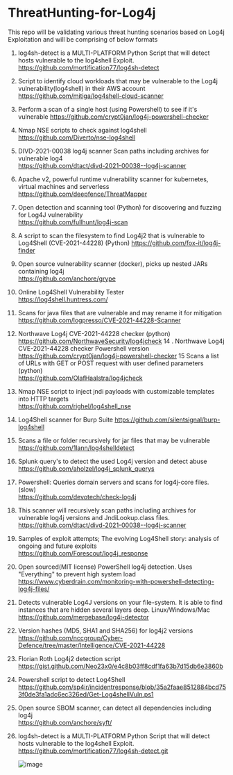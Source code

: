 # ThreatHunting-for-Log4j
This repo will be validating various threat hunting scenarios based on Log4j Exploitation and will be comprising of below formats

1. log4sh-detect is a MULTI-PLATFORM Python Script that will detect hosts vulnerable to the log4shell Exploit.	
	https://github.com/mortification77/log4sh-detect
2. Script to identify cloud workloads that may be vulnerable to the Log4j vulnerability(log4shell) in their AWS account	
	https://github.com/mitiga/log4shell-cloud-scanner
4. Perform a scan of a single host (using Powershell) to see if it's vulnerable	
	https://github.com/crypt0jan/log4j-powershell-checker
5. Nmap NSE scripts to check against log4shell	
	https://github.com/Diverto/nse-log4shell
6. DIVD-2021-00038 log4j scanner Scan paths including archives for vulnerable log4	
	https://github.com/dtact/divd-2021-00038--log4j-scanner
7. Apache v2, powerful runtime vulnerability scanner for kubernetes, virtual machines and serverless	
	https://github.com/deepfence/ThreatMapper
8. Open detection and scanning tool (Python) for discovering and fuzzing for Log4J vulnerability	
	https://github.com/fullhunt/log4j-scan
9. A script to scan the filesystem to find Log4j2 that is vulnerable to Log4Shell (CVE-2021-44228) (Python)	
	https://github.com/fox-it/log4j-finder
10. Open source vulnerability scanner (docker), picks up nested JARs containing log4j	
	https://github.com/anchore/grype
11. Online Log4Shell Vulnerability Tester	
	https://log4shell.huntress.com/
12. Scans for java files that are vulnerable and may rename it for mitigation	
	https://github.com/logpresso/CVE-2021-44228-Scanner
13. Northwave Log4j CVE-2021-44228 checker (python)	
	https://github.com/NorthwaveSecurity/log4jcheck
14 . Northwave Log4j CVE-2021-44228 checker Powershell version	
	https://github.com/crypt0jan/log4j-powershell-checker
15 Scans a list of URLs with GET or POST request with user defined parameters (python)	
	https://github.com/OlafHaalstra/log4jcheck
16. Nmap NSE script to inject jndi payloads with customizable templates into HTTP targets	
	https://github.com/righel/log4shell_nse
17. Log4Shell scanner for Burp Suite
	https://github.com/silentsignal/burp-log4shell
18. Scans a file or folder recursively for jar files that may be vulnerable
	https://github.com/1lann/log4shelldetect
19. Splunk query's to detect the used Log4j version and detect abuse	
	https://github.com/aholzel/log4j_splunk_querys
20. Powershell: Queries domain servers and scans for log4j-core files. (slow)	
	https://github.com/devotech/check-log4j
21. This scanner will recursively scan paths including archives for vulnerable log4j versions and JndiLookup.class files.	
	https://github.com/dtact/divd-2021-00038--log4j-scanner
22. Samples of exploit attempts; The evolving Log4Shell story: analysis of ongoing and future exploits	
	https://github.com/Forescout/log4j_response
23. Open sourced(MIT license) PowerShell log4j detection. Uses "Everything" to prevent high system load	
	https://www.cyberdrain.com/monitoring-with-powershell-detecting-log4j-files/
24. Detects vulnerable Log4J versions on your file-system. It is able to find instances that are hidden several layers deep. Linux/Windows/Mac	
	https://github.com/mergebase/log4j-detector
25. Version hashes (MD5, SHA1 and SHA256) for log4j2 versions	
	https://github.com/nccgroup/Cyber-Defence/tree/master/Intelligence/CVE-2021-44228
26. Florian Roth Log4j2 detection script	
	https://gist.github.com/Neo23x0/e4c8b03ff8cdf1fa63b7d15db6e3860b
27. Powershell script to detect Log4Shell	
	https://github.com/sp4ir/incidentresponse/blob/35a2faae8512884bcd753f0de3fa1adc6ec326ed/Get-Log4shellVuln.ps1
28. Open source SBOM scanner, can detect all dependencies including log4j	
	https://github.com/anchore/syft/
29. log4sh-detect is a MULTI-PLATFORM Python Script that will detect hosts vulnerable to the log4shell Exploit.	
	https://github.com/mortification77/log4sh-detect.git
	
	![image](https://user-images.githubusercontent.com/74747843/149305645-74a1c0f0-bb84-43e0-a900-a560c7dae7fd.png)
